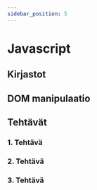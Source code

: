 ```yaml
---
sidebar_position: 5
---
```


# Javascript


## Kirjastot

## DOM manipulaatio

## Tehtävät

### 1. Tehtävä
### 2. Tehtävä
### 3. Tehtävä